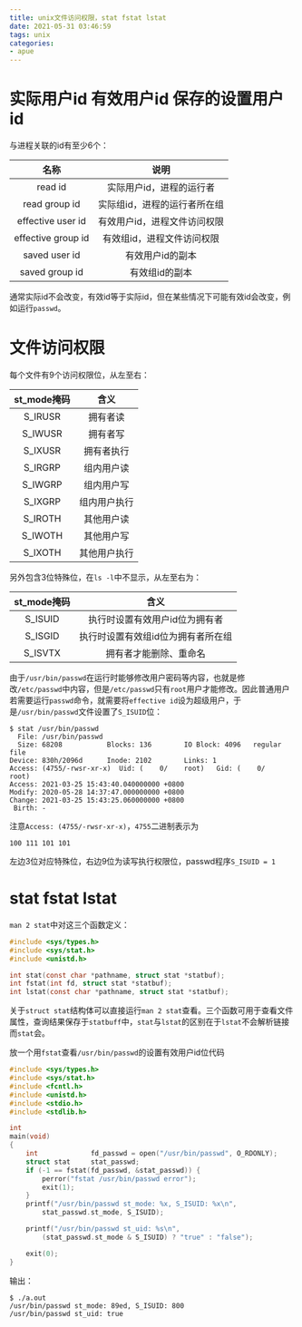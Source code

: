 ```yaml
---
title: unix文件访问权限，stat fstat lstat
date: 2021-05-31 03:46:59
tags: unix
categories:
- apue
---
```

# 实际用户id 有效用户id 保存的设置用户id
与进程关联的id有至少6个：

| 名称 | 说明 |
| :-: | :-: |
| read id | 实际用户id，进程的运行者 |
| read group id | 实际组id，进程的运行者所在组 |
| effective user id | 有效用户id，进程文件访问权限 |
| effective group id | 有效组id，进程文件访问权限 |
| saved user id | 有效用户id的副本 |
| saved group id | 有效组id的副本 |

通常实际id不会改变，有效id等于实际id，但在某些情况下可能有效id会改变，例如运行`passwd`。

# 文件访问权限
每个文件有9个访问权限位，从左至右：

| st_mode掩码 | 含义 |
| :-: | :-: |
| S_IRUSR | 拥有者读 |
| S_IWUSR | 拥有者写 | 
| S_IXUSR | 拥有者执行 |
| S_IRGRP | 组内用户读 |
| S_IWGRP | 组内用户写 |
| S_IXGRP | 组内用户执行 |
| S_IROTH | 其他用户读 |
| S_IWOTH | 其他用户写 |
| S_IXOTH | 其他用户执行 |

另外包含3位特殊位，在`ls -l`中不显示，从左至右为：

| st_mode掩码 | 含义 |
| :-: | :-: |
| S_ISUID | 执行时设置有效用户id位为拥有者 |
| S_ISGID | 执行时设置有效组id位为拥有者所在组 |
| S_ISVTX | 拥有者才能删除、重命名 |

由于`/usr/bin/passwd`在运行时能够修改用户密码等内容，也就是修改`/etc/passwd`中内容，但是`/etc/passwd`只有`root`用户才能修改。因此普通用户若需要运行`passwd`命令，就需要将`effective id`设为超级用户，于是`/usr/bin/passwd`文件设置了`S_ISUID`位：
```
$ stat /usr/bin/passwd
  File: /usr/bin/passwd
  Size: 68208           Blocks: 136        IO Block: 4096   regular file
Device: 830h/2096d      Inode: 2102        Links: 1
Access: (4755/-rwsr-xr-x)  Uid: (    0/    root)   Gid: (    0/    root)
Access: 2021-03-25 15:43:40.040000000 +0800
Modify: 2020-05-28 14:37:47.000000000 +0800
Change: 2021-03-25 15:43:25.060000000 +0800
 Birth: -
```

注意`Access: (4755/-rwsr-xr-x)`，`4755`二进制表示为
```
100 111 101 101
```
左边3位对应特殊位，右边9位为读写执行权限位，passwd程序`S_ISUID = 1`

# stat fstat lstat
`man 2 stat`中对这三个函数定义：
```c
#include <sys/types.h>
#include <sys/stat.h>
#include <unistd.h>

int stat(const char *pathname, struct stat *statbuf);
int fstat(int fd, struct stat *statbuf);
int lstat(const char *pathname, struct stat *statbuf);
```
关于`struct stat`结构体可以直接运行`man 2 stat`查看。三个函数可用于查看文件属性，查询结果保存于`statbuff`中，`stat`与`lstat`的区别在于`lstat`不会解析链接而`stat`会。

放一个用`fstat`查看`/usr/bin/passwd`的设置有效用户id位代码
```c
#include <sys/types.h>
#include <sys/stat.h>
#include <fcntl.h>
#include <unistd.h>
#include <stdio.h>
#include <stdlib.h>

int
main(void)
{
    int             fd_passwd = open("/usr/bin/passwd", O_RDONLY);
    struct stat     stat_passwd;
    if (-1 == fstat(fd_passwd, &stat_passwd)) {
        perror("fstat /usr/bin/passwd error");
        exit(1);
    }
    printf("/usr/bin/passwd st_mode: %x, S_ISUID: %x\n", 
        stat_passwd.st_mode, S_ISUID);

    printf("/usr/bin/passwd st_uid: %s\n", 
        (stat_passwd.st_mode & S_ISUID) ? "true" : "false");

    exit(0);
}
```
输出：
```
$ ./a.out 
/usr/bin/passwd st_mode: 89ed, S_ISUID: 800
/usr/bin/passwd st_uid: true
```